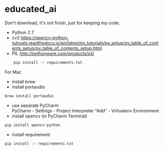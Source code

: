 # educated_ai

Don't download, it's not finish, just for keeping my code.

- Python 2.7
- cv2
https://opencv-python-tutroals.readthedocs.io/en/latest/py_tutorials/py_setup/py_table_of_contents_setup/py_table_of_contents_setup.html
- PIL
http://pythonware.com/products/pil/

``` bash
    pip install -r requirements.txt
```
For Mac
- install brew
- install portaudio
``` bash
brew install portaudio
```
- use separate PyCharm <br>
PyCharm - Settings - Project Interpreter "Add" - Virtualenv Environment
- install opencv (in PyCharm Terminal)
``` bash
pip install opencv-python
```
 - install requirement
 ``` bash
 pip install -r requirements.txt
 ```